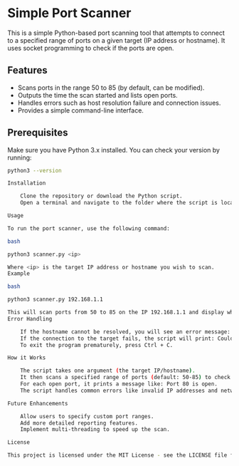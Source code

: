 # Simple Port Scanner

This is a simple Python-based port scanning tool that attempts to connect to a specified range of ports on a given target (IP address or hostname). It uses socket programming to check if the ports are open.

## Features
- Scans ports in the range 50 to 85 (by default, can be modified).
- Outputs the time the scan started and lists open ports.
- Handles errors such as host resolution failure and connection issues.
- Provides a simple command-line interface.

## Prerequisites

Make sure you have Python 3.x installed. You can check your version by running:

```bash
python3 --version

Installation

    Clone the repository or download the Python script.
    Open a terminal and navigate to the folder where the script is located.

Usage

To run the port scanner, use the following command:

bash

python3 scanner.py <ip>

Where <ip> is the target IP address or hostname you wish to scan.
Example

bash

python3 scanner.py 192.168.1.1

This will scan ports from 50 to 85 on the IP 192.168.1.1 and display which ports are open.
Error Handling

    If the hostname cannot be resolved, you will see an error message: Hostname could not be resolved.
    If the connection to the target fails, the script will print: Could not connect to server.
    To exit the program prematurely, press Ctrl + C.

How it Works

    The script takes one argument (the target IP/hostname).
    It then scans a specified range of ports (default: 50-85) to check which are open.
    For each open port, it prints a message like: Port 80 is open.
    The script handles common errors like invalid IP addresses and network failures.

Future Enhancements

    Allow users to specify custom port ranges.
    Add more detailed reporting features.
    Implement multi-threading to speed up the scan.

License

This project is licensed under the MIT License - see the LICENSE file for details
